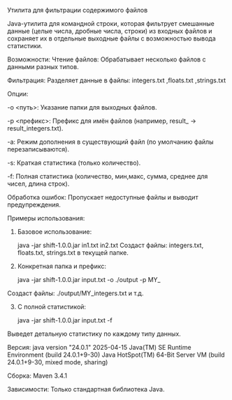 Утилита для фильтрации содержимого файлов

Java-утилита для командной строки, которая фильтрует смешанные данные (целые числа, дробные числа, строки) из входных файлов и сохраняет их в отдельные выходные файлы с возможностью вывода статистики.

Возможности:
   Чтение файлов: Обрабатывает несколько файлов с данными разных типов.

   Фильтрация: Разделяет данные в файлы: integers.txt ,floats.txt ,strings.txt

Опции:

-o <путь>: Указание папки для выходных файлов.

-p <префикс>: Префикс для имён файлов (например, result_ → result_integers.txt).

-a: Режим дополнения в существующий файл (по умолчанию файлы перезаписываются).

-s: Краткая статистика (только количество).

-f: Полная статистика (количество, мин,макс, сумма, среднее для чисел, длина строк).

   Обработка ошибок: Пропускает недоступные файлы и выводит предупреждения.


Примеры использования:
1. Базовое использование:

   java -jar shift-1.0.0.jar in1.txt in2.txt
Создаст файлы: integers.txt, floats.txt, strings.txt в текущей папке.

2. Конкретная папка и префикс:

   java -jar shift-1.0.0.jar input.txt -o ./output -p MY_ 

Создаст файлы: ./output/MY_integers.txt и т.д.

3. С полной статистикой:

   java -jar shift-1.0.0.jar input.txt -f

Выведет детальную статистику по каждому типу данных.






Версия: java version "24.0.1" 2025-04-15
Java(TM) SE Runtime Environment (build 24.0.1+9-30)
Java HotSpot(TM) 64-Bit Server VM (build 24.0.1+9-30, mixed mode, sharing)

Сборка: Maven 3.4.1

Зависимости: Только стандартная библиотека Java.  